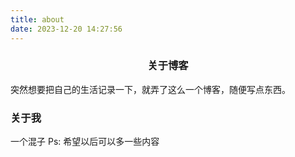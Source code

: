 ```yaml
---
title: about
date: 2023-12-20 14:27:56
---
```

### <center> 关于博客
突然想要把自己的生活记录一下，就弄了这么一个博客，随便写点东西。


### 关于我
一个混子
Ps: 希望以后可以多一些内容